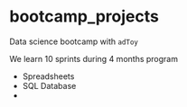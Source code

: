 # bootcamp_projects

Data science bootcamp with `adToy`

We learn 10 sprints during 4 months program

- Spreadsheets
- SQL Database
- 
